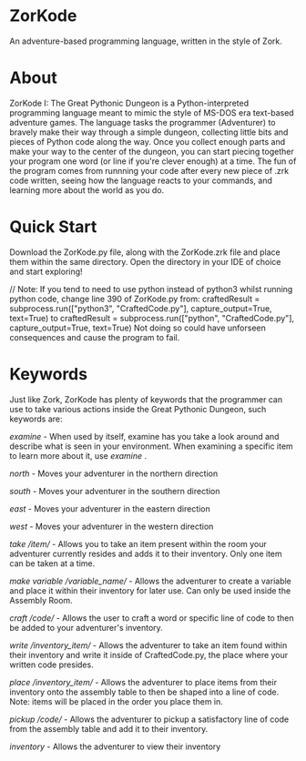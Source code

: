 # ZorKode
An adventure-based programming language, written in the style of Zork.

# About
ZorKode I: The Great Pythonic Dungeon is a Python-interpreted programming language meant to mimic the style of MS-DOS era text-based adventure games. The language tasks the programmer (Adventurer) to bravely make their way through a simple dungeon, collecting little bits and pieces of Python code along the way. Once you collect enough parts and make your way to the center of the dungeon, you can start piecing together your program one word (or line if you're clever enough) at a time. The fun of the program comes from runnning your code after every new piece of .zrk code written, seeing how the language reacts to your commands, and learning more about the world as you do.

# Quick Start
Download the ZorKode.py file, along with the ZorKode.zrk file and place them within the same directory. Open the directory in your IDE of choice and start exploring!

// Note: If you tend to need to use python instead of python3 whilst running python code, change line 390 of ZorKode.py from:
craftedResult = subprocess.run(["python3", "CraftedCode.py"], capture_output=True, text=True)
to
craftedResult = subprocess.run(["python", "CraftedCode.py"], capture_output=True, text=True)
Not doing so could have unforseen consequences and cause the program to fail.

# Keywords
Just like Zork, ZorKode has plenty of keywords that the programmer can use to take various actions inside the Great Pythonic Dungeon, such keywords are:

*examine* - When used by itself, examine has you take a look around and describe what is seen in your environment. When examining a specific item to learn more about it, use *examine <item>*.

*north* - Moves your adventurer in the northern direction

*south* - Moves your adventurer in the southern direction

*east* - Moves your adventurer in the eastern direction

*west* - Moves your adventurer in the western direction

*take /item/* - Allows you to take an item present within the room your adventurer currently resides and adds it to their inventory. Only one item can be taken at a time.

*make variable /variable_name/* - Allows the adventurer to create a variable and place it within their inventory for later use. Can only be used inside the Assembly Room.

*craft /code/* - Allows the user to craft a word or specific line of code to then be added to your adventurer's inventory.

*write /inventory_item/* - Allows the adventurer to take an item found within their inventory and write it inside of CraftedCode.py, the place where your written code presides.

*place /inventory_item/* - Allows the adventurer to place items from their inventory onto the assembly table to then be shaped into a line of code. Note: items will be placed in the order you place them in.

*pickup /code/* - Allows the adventurer to pickup a satisfactory line of code from the assembly table and add it to their inventory.

*inventory* - Allows the adventurer to view their inventory
